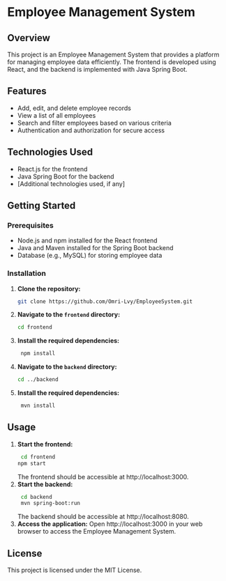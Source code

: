 # Employee Management System

## Overview

This project is an Employee Management System that provides a platform for managing employee data efficiently. The frontend is developed using React, and the backend is implemented with Java Spring Boot.

## Features

- Add, edit, and delete employee records
- View a list of all employees
- Search and filter employees based on various criteria
- Authentication and authorization for secure access

## Technologies Used

- React.js for the frontend
- Java Spring Boot for the backend
- [Additional technologies used, if any]

## Getting Started

### Prerequisites

- Node.js and npm installed for the React frontend
- Java and Maven installed for the Spring Boot backend
- Database (e.g., MySQL) for storing employee data

### Installation

1. **Clone the repository:**
   ```bash
   git clone https://github.com/Omri-Lvy/EmployeeSystem.git
    ```
2. **Navigate to the `frontend` directory:**
   ```bash
   cd frontend
   ```
3. **Install the required dependencies:**
   ```bash
    npm install
    ```
4. **Navigate to the `backend` directory:**
   ```bash
   cd ../backend
   ```
5. **Install the required dependencies:**
   ```bash
    mvn install
    ```
   
## Usage
1. **Start the frontend:**
   ```bash
    cd frontend
   npm start
   ```
   The frontend should be accessible at http://localhost:3000.
2. **Start the backend:**
   ```bash
    cd backend
    mvn spring-boot:run
    ```
   The backend should be accessible at http://localhost:8080.
3. **Access the application:**
   Open http://localhost:3000 in your web browser to access the Employee Management System.
   
## License
This project is licensed under the MIT License.